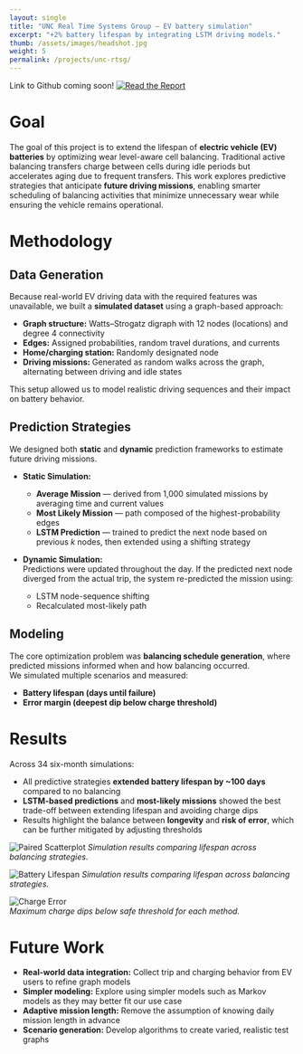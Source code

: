 ```yaml
---
layout: single
title: "UNC Real Time Systems Group — EV battery simulation"
excerpt: "+2% battery lifespan by integrating LSTM driving models."
thumb: /assets/images/headshot.jpg
weight: 5
permalink: /projects/unc-rtsg/
---
```


Link to Github coming soon!
[![Read the Report](https://img.shields.io/badge/Read_Paper-FF6F61?style=for-the-badge)](/assets/docs/Driving_Pattern_Prediction_for_the_Optimization_of_Wear_Leveling_Aware_Cell_Balancing.pdf)

# Goal
The goal of this project is to extend the lifespan of **electric vehicle (EV) batteries** by optimizing wear level-aware cell balancing. Traditional active balancing transfers charge between cells during idle periods but accelerates aging due to frequent transfers. This work explores predictive strategies that anticipate **future driving missions**, enabling smarter scheduling of balancing activities that minimize unnecessary wear while ensuring the vehicle remains operational.

# Methodology
## Data Generation
Because real-world EV driving data with the required features was unavailable, we built a **simulated dataset** using a graph-based approach:

- **Graph structure:** Watts–Strogatz digraph with 12 nodes (locations) and degree 4 connectivity  
- **Edges:** Assigned probabilities, random travel durations, and currents  
- **Home/charging station:** Randomly designated node  
- **Driving missions:** Generated as random walks across the graph, alternating between driving and idle states  

This setup allowed us to model realistic driving sequences and their impact on battery behavior.

## Prediction Strategies
We designed both **static** and **dynamic** prediction frameworks to estimate future driving missions.

- **Static Simulation:**  
  - **Average Mission** — derived from 1,000 simulated missions by averaging time and current values  
  - **Most Likely Mission** — path composed of the highest-probability edges  
  - **LSTM Prediction** — trained to predict the next node based on previous *k* nodes, then extended using a shifting strategy  

- **Dynamic Simulation:**  
  Predictions were updated throughout the day. If the predicted next node diverged from the actual trip, the system re-predicted the mission using:  
  - LSTM node-sequence shifting  
  - Recalculated most-likely path  

## Modeling
The core optimization problem was **balancing schedule generation**, where predicted missions informed when and how balancing occurred.  
We simulated multiple scenarios and measured:  
- **Battery lifespan (days until failure)**  
- **Error margin (deepest dip below charge threshold)**  

# Results
Across 34 six-month simulations:  

- All predictive strategies **extended battery lifespan by ~100 days** compared to no balancing  
- **LSTM-based predictions** and **most-likely missions** showed the best trade-off between extending lifespan and avoiding charge dips  
- Results highlight the balance between **longevity** and **risk of error**, which can be further mitigated by adjusting thresholds

![Paired Scatterplot](https://amanpatel117.github.io/assets/images/Lifespan_Graph.png)
*Simulation results comparing lifespan across balancing strategies.*

![Battery Lifespan](https://amanpatel117.github.io/assets/images/Lifespan_Graph.png)
*Simulation results comparing lifespan across balancing strategies.*

![Charge Error](https://amanpatel117.github.io/assets/images/Error_Graph.png)  
*Maximum charge dips below safe threshold for each method.*

# Future Work
- **Real-world data integration:** Collect trip and charging behavior from EV users to refine graph models  
- **Simpler modeling:** Explore using simpler models such as Markov models as they may better fit our use case
- **Adaptive mission length:** Remove the assumption of knowing daily mission length in advance  
- **Scenario generation:** Develop algorithms to create varied, realistic test graphs  
